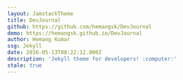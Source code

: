 ```yaml
---
layout: JamstackTheme
title: DevJournal
github: https://github.com/hemangsk/DevJournal
demo: https://hemangsk.github.io/DevJournal
author: Hemang Kumar
ssg: Jekyll
date: 2016-05-13T08:22:12.000Z
description: 'Jekyll theme for developers! :computer:'
stale: true
---
```

